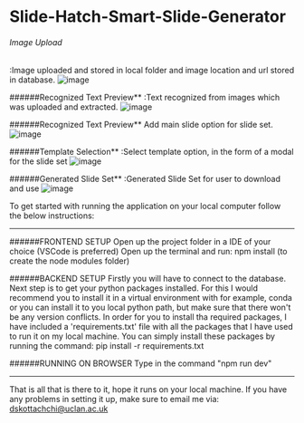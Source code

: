 # Slide-Hatch-Smart-Slide-Generator

###### Image Upload
:Image uploaded and stored in local folder and image location and url stored in database.
![image](https://user-images.githubusercontent.com/36261653/120465271-6a9e6c00-c3bb-11eb-931b-fd83a7d158e8.png)


######Recognized Text Preview**
:Text recognized from images which was uploaded and extracted.
![image](https://user-images.githubusercontent.com/36261653/120465332-7c800f00-c3bb-11eb-9bd2-e5db75d43ed4.png)


######Recognized Text Preview**
Add main slide option for slide set.
![image](https://user-images.githubusercontent.com/36261653/120465388-8c97ee80-c3bb-11eb-878a-73de1388f811.png)

######Template Selection**
:Select template option, in the form of a modal for the slide set
![image](https://user-images.githubusercontent.com/36261653/120465441-9ae60a80-c3bb-11eb-94ea-7d1469bc874e.png)

######Generated Slide Set**
:Generated Slide Set for user to download and use
![image](https://user-images.githubusercontent.com/36261653/120465556-ba7d3300-c3bb-11eb-8ecf-d0625780a4e7.png)




To get started with running the application on your local computer follow the below instructions:

*********************************************************************************************************************************************

######FRONTEND SETUP
Open up the project folder in a IDE of your choice (VSCode is preferred)
Open up the terminal and run: npm install (to create the node modules folder)

######BACKEND SETUP
Firstly you will have to connect to the database. Next step is to get your python packages installed. For this I would recommend you to install it in a virtual environment with for example, conda or you can install it to you local python path, but make sure that there won't be any version conflicts. In order for you to install tha required packages, I have included a 'requirements.txt' file with all the packages that I have used to run it on my local machine. You can simply install these packages by running the command:
pip install -r requirements.txt

######RUNNING ON BROWSER
Type in the command "npm run dev"

*********************************************************************************************************************************************

That is all that is there to it, hope it runs on your local machine. If you have any problems in setting it up, make sure to email me via: dskottachchi@uclan.ac.uk
